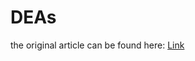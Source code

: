 # DEAs

the original article can be found here: [Link](https://doi.org/10.1016/j.euromechsol.2024.105540)

